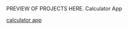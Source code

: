 PREVIEW OF PROJECTS HERE.
Calculator App

<a href="https://kiranolichhetri.github.io/JSprojects/">calculator app</a>
